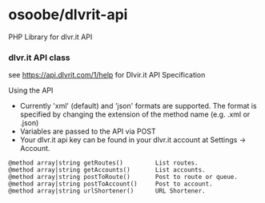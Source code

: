# osoobe/dlvrit-api

PHP Library for dlvr.it API


### dlvr.it API class

see https://api.dlvrit.com/1/help for Dlvir.it API Specification

Using the API
- Currently 'xml' (default) and 'json' formats are supported. The format is specified by changing the extension of the method name (e.g. .xml or .json)
- Variables are passed to the API via POST
- Your dlvr.it api key can be found in your dlvr.it account at Settings -> Account.

```
@method array|string getRoutes()         List routes.
@method array|string getAccounts()       List accounts.
@method array|string postToRoute()       Post to route or queue.
@method array|string postToAccount()     Post to account.
@method array|string urlShortener()      URL Shortener.
```
